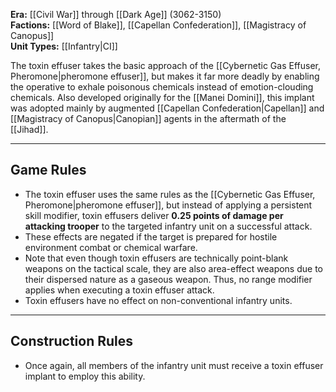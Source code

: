 
**Era:** [[Civil War]] through [[Dark Age]] (3062-3150)  
**Factions:** [[Word of Blake]], [[Capellan Confederation]], [[Magistracy of Canopus]]  
**Unit Types:** [[Infantry|CI]]  

The toxin effuser takes the basic approach of the [[Cybernetic Gas Effuser, Pheromone|pheromone effuser]], but makes it far more deadly by enabling the operative to exhale poisonous chemicals instead of emotion-clouding chemicals. Also developed originally for the [[Manei Domini]], this implant was adopted mainly by augmented [[Capellan Confederation|Capellan]] and [[Magistracy of Canopus|Canopian]] agents in the aftermath of the [[Jihad]].  

---

## Game Rules  

- The toxin effuser uses the same rules as the [[Cybernetic Gas Effuser, Pheromone|pheromone effuser]], but instead of applying a persistent skill modifier, toxin effusers deliver **0.25 points of damage per attacking trooper** to the targeted infantry unit on a successful attack.  
- These effects are negated if the target is prepared for hostile environment combat or chemical warfare.  
- Note that even though toxin effusers are technically point-blank weapons on the tactical scale, they are also area-effect weapons due to their dispersed nature as a gaseous weapon. Thus, no range modifier applies when executing a toxin effuser attack.  
- Toxin effusers have no effect on non-conventional infantry units.  

---

## Construction Rules  

- Once again, all members of the infantry unit must receive a toxin effuser implant to employ this ability.  
